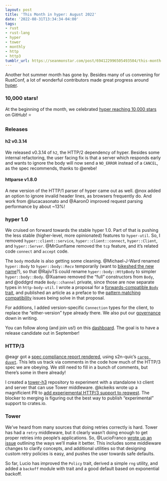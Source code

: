 ```yaml
---
layout: post
title: 'This Month in hyper: August 2022'
date: '2022-08-31T13:34:34-04:00'
tags:
- rust
- rust-lang
- hyper
- tower
- monthly
- http
- http3
tumblr_url: https://seanmonstar.com/post/694122996505493504/this-month-in-hyper-august-2022
---
```

Another hot summer month has gone by. Besides many of us convening for RustConf, a lot of wonderful contributors made great progress around [hyper](https://hyper.rs).

### 10,000 stars!

At the beginning of the month, we celebrated [hyper reaching 10,000 stars](https://seanmonstar.com/blog/2022-08-02-hyper-10000-stars/) on GitHub! ⭐

### Releases

#### h2 v0.3.14

We released v0.3.14 of `h2`, the HTTP/2 dependency of hyper. Besides some internal refactoring, the user facing fix is that a server which responds early and wants to ignore the body will now send a `NO_ERROR` instead of a `CANCEL`, as the spec recommends, thanks to @erebe!

#### httparse v1.8.0

A new version of the HTTP/1 parser of hyper came out as well. @nox added an option to ignore invalid header lines, as browsers frequently do. And work from @lucacasonato and @AaronO improved request parsing performance by about ~13%!

### hyper 1.0

We cruised on forward towards the stable hyper 1.0. Part of that is pushing the less stable (higher-level, more opinionated) features to `hyper-util`. So, I removed `hyper::client::service`, `hyper::client::connect`, `hyper::Client`, and `hyper::Server`. @MrGunflame removed the `tcp` feature, and it’s related code `connect` and `accept` code.

The `body` module is also getting some cleaning. @Michael-J-Ward renamed `hyper::Body` to `hyper::body::Recv` temporarily (want to [bikeshed the new name](https://github.com/hyperium/hyper/issues/2971)?), so that @RajivTS could rename `hyper::body::HttpBody` to simpler `hyper::body::Body`. @Xuanwo removed the “full” constructors from `Body`, and @oddgrd made `Body::channel` private, since those are now separate types in `http-body-util`. I wrote a proposal for a [forwards-compatible `Body` trait](https://github.com/hyperium/hyper/issues/2840), and published an article as a preface to the [pattern matching compatibility](https://seanmonstar.com/blog/2022-08-25-pattern-matching-and-backwards-compatibility/) issues being solve in that proposal.

For additions, I added version-specific `Connection` types for the client, to replace the “either-version” type already there. We also put our [governance](https://github.com/hyperium/hyper/blob/master/docs/GOVERNANCE.md) down in writing.

You can follow along (and join us!) on this [dashboard](https://github.com/orgs/hyperium/projects/1/views/6). The goal is to have a release candidate out in September!

### HTTP/3

@eagr got a [spec compliance report rendered](https://hyper.rs/h3/ci/compliance/report.html), using s2n-quic’s [`cargo duvet`](https://crates.io/crates/duvet). This lets us track via comments in the code how much of the HTTP/3 spec we are obeying. We still need to fill in a bunch of comments, but there’s some in there already!

I created a [tower-h3](https://github.com/seanmonstar/tower-h3) repository to experiment with a standalone `h3` client and server that can use Tower middleware. @kckeiks wrote up a magnificient PR to [add experiemental HTTP/3 support to reqwest](https://github.com/seanmonstar/reqwest/pull/1599). The blocker to merging is figuring out the best way to publish “experimental” support to crates.io.

### Tower

We’ve heard from many sources that doing retries correctly is hard. Tower has had a `retry` middleware, but it clearly wasn’t doing enough to get proper retries into people’s applications. So, @LucioFranco [wrote up an issue](https://github.com/tower-rs/tower/issues/682) outlining the ways we’ll make it better. This includes some middleware changes to clarify concepts, and additional utilities so that designing custom retry policies is easy, and pushes the user towards safe defaults.

So far, Lucio has improved the `Policy` trait, derived a simple `rng` utility, and added a `backoff` module with trait and a good default based on exponential backoff.

